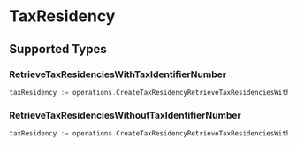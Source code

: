 # TaxResidency


## Supported Types

### RetrieveTaxResidenciesWithTaxIdentifierNumber

```go
taxResidency := operations.CreateTaxResidencyRetrieveTaxResidenciesWithTaxIdentifierNumber(operations.RetrieveTaxResidenciesWithTaxIdentifierNumber{/* values here */})
```

### RetrieveTaxResidenciesWithoutTaxIdentifierNumber

```go
taxResidency := operations.CreateTaxResidencyRetrieveTaxResidenciesWithoutTaxIdentifierNumber(operations.RetrieveTaxResidenciesWithoutTaxIdentifierNumber{/* values here */})
```

